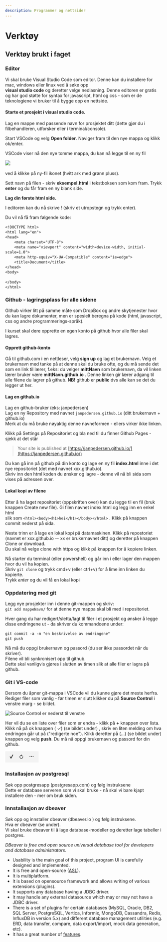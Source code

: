```yaml
---
description: Programmer og nettsider
---
```


# Verktøy

## Verktøy brukt i faget <a id="verkt&#xF8;y-brukt-i-faget"></a>

### Editor <a id="editor"></a>

Vi skal bruke Visual Studio Code som editor. Denne kan du installere for mac, windows eller linux ved å søke opp  
**visual studio code** og deretter velge nedlasning. Denne editoren er gratis og har god støtte for syntax for javascript, html og css - som er de teknologiene vi bruker til å bygge opp en nettside.

#### Starte et prosjekt i visual studio code.

Lag en mappe med passende navn for prosjektet ditt \(dette gjør du i filbehandleren, utforsker eller i terminal/console\).

Start VSCode og velg **Open folder**. Naviger fram til den nye mappa og klikk ok/enter.

VSCode viser nå den nye tomme mappa, du kan nå legge til en ny fil

![](https://audunhauge.gitbooks.io/it1-informasjonsteknologi1/content/assets/nyFil.png)

ved å klikke på ny-fil ikonet \(hvitt ark med grønn pluss\).

Sett navn på filen - skriv **eksempel.html** i tekstboksen som kom fram. Trykk **enter** og du får fram en ny blank side.

**Lag din første html side.**

I editoren kan du nå skrive ! \(skriv et utropstegn og trykk enter\).

Du vil nå få fram følgende kode:

```text
<!DOCTYPE html>
<html lang="en">
<head>
    <meta charset="UTF-8">
    <meta name="viewport" content="width=device-width, initial-scale=1.0">
    <meta http-equiv="X-UA-Compatible" content="ie=edge">
    <title>Document</title>
</head>
<body>

</body>
</html>
```

### Github - lagringsplass for alle sidene <a id="github---lagringsplass-for-alle-sidene"></a>

Github virker litt på samme måte som DropBox og andre skytjenester hvor du kan lagre dokumenter, men er spesielt beregna på kode \(html, javascript, css og andre programmerings-språk\).

I kurset skal dere opprette en egen konto på github hvor alle filer skal lagres.

#### **Opprett github-konto**

Gå til github.com i en nettleser, velg **sign up** og lag et brukernavn. Velg et brukernavn med tanke på at denne skal du bruke ofte, og du må sende det som en link til lærer, f.eks: du velger **mittNavn** som brukernavn, da vil linken lærer bruker være **mittNavn.github.io** . Denne linken gir lærer adgang til alle filene du lagrer på github. **NB!** github er **public** dvs alle kan se det du legger ut her.

#### **Lag en github.io**

Lag en github-bruker \(eks: janpedersen\)  
Lag en ny Repository med navnet `janpedersen.github.io` \(ditt brukernavn + github.io\)  
Merk at du må bruke nøyaktig denne navneformen - ellers virker ikke linken.

Klikk på Settings på Repositoriet og bla ned til du finner Github Pages - sjekk at det står

> Your site is published at [https://janpedersen.github.io/](https://janpedersen.github.io/)

Du kan gå inn på github på din konto og lage en ny fil **index.html** inne i det nye repositoriet \(det med navnet xxx.github.io\).  
Skriv inn den html koden du ønsker og lagre - denne vil nå bli sida som vises på adressen over.

#### Lokal kopi av filene

Etter å ha laget repositoriet \(oppskriften over\) kan du legge til en fil \(bruk knappen Create new file\). Gi filen navnet index.html og legg inn en enkel html  
slik som `<html><body><h1>hei</h1></body></html>` . Klikk på knappen commit nederst på sida.

Neste trinn er å lage en lokal kopi på datamaskinen. Klikk på repostoriet \(navnet er xxx.github.io -- xx er brukernavnet ditt\) og deretter på knappen Clone or download.  
Du skal nå velge clone with https og klikk på knappen for å kopiere linken.

Nå starter du terminal \(eller powershell\) og går inn i eller lager den mappen hvor du vil ha kopien.  
Skriv `git clone`  og trykk cmd+v \(eller ctrl+v\) for å lime inn linken du kopierte.  
Trykk _enter_ og du vil få en lokal kopi

### Oppdatering med git

Legg nye prosjekter inn i denne git-mappen og skriv:  
  `git add mappeNavn/` for at denne nye mappa skal bli med i repositoriet.

Hver gang du har redigert/sletta/lagt til filer i et prosjekt og ønsker å legge disse endringene ut - da skriver du kommandoene under:

```text
git commit -a -m "en beskrivelse av endringene"
git push
```

Nå må du oppgi brukernavn og passord \(du ser ikke passordet når du skriver\).  
Filene vil bli synkronisert opp til github.  
Dette skal vanligvis gjøres i slutten av timen slik at alle filer er lagra på github.

### Git i VS-code

Dersom du åpner git-mappa i VSCode vil du kunne gjøre det meste herfra.  
Rediger filer som vanlig - før timen er slutt klikker du på **Source Control** i venstre marg - se bildet.



![Source Control er nederst til venstre](https://audunhauge.gitbooks.io/it1-informasjonsteknologi1/content/assets/nyFil.png)

Her vil du se en liste over filer som er endra - klikk på **+** knappen over lista.  
Klikk nå på ok knappen \( ✓\)  \(se bildet under\) , skriv en liten melding om hva endringen går ut på \("redigerte noe"\). Klikk deretter på \(...\)  \(se bildet under\) knappen og velg **push**. Du må nå oppgi brukernavn og passord for din github.

![Knapper i vs-code for GIT](../../.gitbook/assets/image%20%283%29.png)

### Installasjon av postgresql

Søk opp postgresapp \(postgresapp.com\) og følg instruksene  
Dette er database serveren som vi skal bruke - nå skal vi bare kjapt installere den - mer om bruk siden.

### Innstallasjon av dbeaver

Søk opp og innstaller dbeaver  \(dbeaver.io \) og følg instruksene.  
Hva er dbeaver \(se under\).  
Vi skal bruke dbeaver til å lage database-modeller og deretter lage tabeller i postgres.  


_DBeaver is free and open source universal database tool for developers and database administrators._

* Usability is the main goal of this project, program UI is carefully designed and implemented.
* It is free and open-source \([ASL](https://dbeaver.io/files/dbeaver_license.txt)\).
* It is multiplatform.
* It is based on opensource framework and allows writing of various extensions \(plugins\).
* It supports any database having a JDBC driver.
* It may handle any external datasource which may or may not have a JDBC driver.
* There is a set of plugins for certain databases \(MySQL, Oracle, DB2, SQL Server, PostgreSQL, Vertica, Informix, MongoDB, Cassandra, Redis, InfluxDB in version 5.x\) and different database management utilities \(e.g. ERD, data transfer, compare, data export/import, mock data generation, etc\).
* It has a great number of [features](https://dbeaver.io/features/).

  


  


